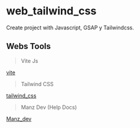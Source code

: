 # web_tailwind_css
Create project with Javascript, GSAP y Tailwindcss.

## Webs Tools 

> Vite Js

[vite](https://vitejs.dev/)

> Tailwind CSS

[tailwind_css](https://tailwindcss.com/)

> Manz Dev (Help Docs)

[Manz_dev](https://lenguajejs.com/)